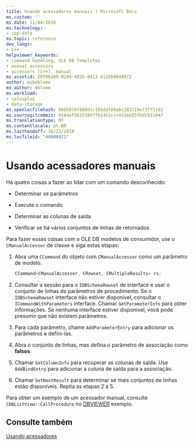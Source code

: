 ```yaml
---
title: Usando acessadores manuais | Microsoft Docs
ms.custom: ''
ms.date: 11/04/2016
ms.technology:
- cpp-data
ms.topic: reference
dev_langs:
- C++
helpviewer_keywords:
- command handling, OLE DB Templates
- manual accessors
- accessors [C++], manual
ms.assetid: 29f00a89-0240-482b-8413-4120b9644672
author: mikeblome
ms.author: mblome
ms.workload:
- cplusplus
- data-storage
ms.openlocfilehash: 8805878f880d1c195ddf89abc283719e73ff5182
ms.sourcegitcommit: 0164af5615389ffb1452ccc432eb55f6dc931047
ms.translationtype: MT
ms.contentlocale: pt-BR
ms.lasthandoff: 10/23/2018
ms.locfileid: "49808921"
---
```

# <a name="using-manual-accessors"></a>Usando acessadores manuais

Há quatro coisas a fazer ao lidar com um comando desconhecido:  
  
- Determinar os parâmetros  
  
- Execute o comando  
  
- Determinar as colunas de saída  
  
- Verificar se há vários conjuntos de linhas de retornados  
  
Para fazer essas coisas com o OLE DB modelos de consumidor, use o `CManualAccessor` de classe e siga estas etapas:  
  
1. Abra uma `CCommand` do objeto com `CManualAccessor` como um parâmetro de modelo.  
  
    ```cpp  
    CCommand<CManualAccessor, CRowset, CMultipleResults> rs;  
    ```  
  
1. Consultar a sessão para o `IDBSchemaRowset` de interface e usar o conjunto de linhas de parâmetros de procedimento. Se o `IDBSchemaRowset` interface não estiver disponível, consultar o `ICommandWithParameters` interface. Chamar `GetParameterInfo` para obter informações. Se nenhuma interface estiver disponível, você pode presumir que não existem parâmetros.  
  
1. Para cada parâmetro, chame `AddParameterEntry` para adicionar os parâmetros e defini-las.  
  
1. Abra o conjunto de linhas, mas defina o parâmetro de associação como **falsos**.  
  
1. Chamar `GetColumnInfo` para recuperar as colunas de saída. Use `AddBindEntry` para adicionar a coluna de saída para a associação.  
  
1. Chamar `GetNextResult` para determinar se mais conjuntos de linhas estão disponíveis. Repita as etapas 2 a 5.  
  
Para obter um exemplo de um acessador manual, consulte `CDBListView::CallProcedure` no [DBVIEWER](https://github.com/Microsoft/VCSamples) exemplo.  
  
## <a name="see-also"></a>Consulte também  

[Usando acessadores](../../data/oledb/using-accessors.md)